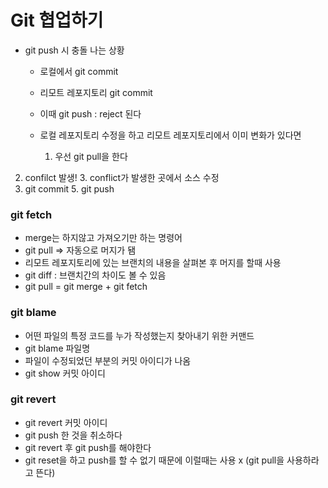 # Git 협업하기

- git push 시 충돌 나는 상황

  - 로컬에서 git commit

  - 리모트 레포지토리 git commit

  - 이때 git push : reject 된다

  - 로컬 레포지토리 수정을 하고 리모트 레포지토리에서 이미 변화가 있다면

    1. 우선 git pull을 한다
2. confilct 발생!
    3. conflict가 발생한 곳에서 소스 수정
4. git commit
    5. git push





### git fetch

- merge는 하지않고 가져오기만 하는 명령어
- git pull => 자동으로 머지가 됌
- 리모트 레포지토리에 있는 브랜치의 내용을 살펴본 후 머지를 할때 사용
- git diff : 브랜치간의 차이도 볼 수 있음
- git pull = git merge + git fetch



### git blame

- 어떤 파일의 특정 코드를 누가 작성했는지 찾아내기 위한 커맨드
- git blame 파일명
- 파일이 수정되었던 부분의 커밋 아이디가 나옴
- git show 커밋 아이디 



### git revert

- git revert 커밋 아이디
- git push 한 것을 취소하다
- git revert 후 git push를 해야한다
- git reset을 하고 push를 할 수 없기 때문에 이럴때는 사용 x (git pull을 사용하라고 뜬다)